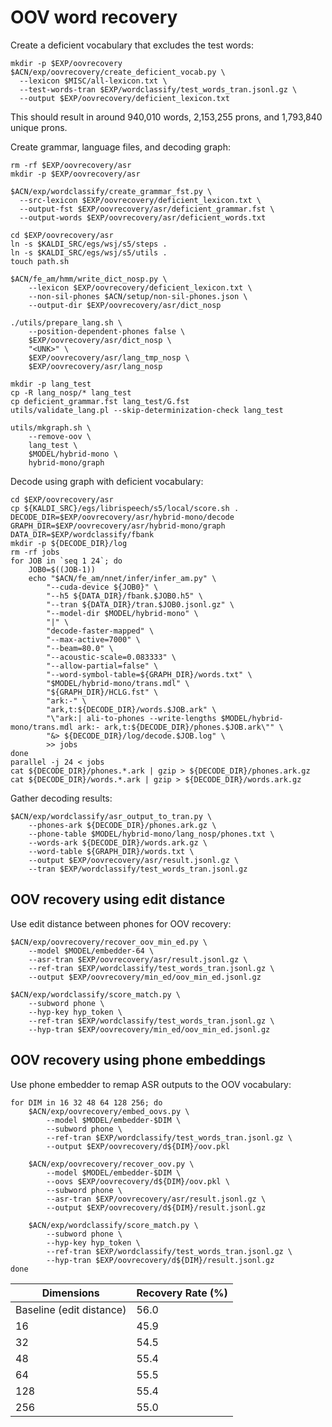 # OOV word recovery

Create a deficient vocabulary that excludes the test words:

```commandline
mkdir -p $EXP/oovrecovery
$ACN/exp/oovrecovery/create_deficient_vocab.py \
  --lexicon $MISC/all-lexicon.txt \
  --test-words-tran $EXP/wordclassify/test_words_tran.jsonl.gz \
  --output $EXP/oovrecovery/deficient_lexicon.txt
```

This should result in around 940,010 words, 2,153,255 prons, and 1,793,840 unique prons.

Create grammar, language files, and decoding graph:

```commandline
rm -rf $EXP/oovrecovery/asr
mkdir -p $EXP/oovrecovery/asr

$ACN/exp/wordclassify/create_grammar_fst.py \
  --src-lexicon $EXP/oovrecovery/deficient_lexicon.txt \
  --output-fst $EXP/oovrecovery/asr/deficient_grammar.fst \
  --output-words $EXP/oovrecovery/asr/deficient_words.txt
  
cd $EXP/oovrecovery/asr
ln -s $KALDI_SRC/egs/wsj/s5/steps .
ln -s $KALDI_SRC/egs/wsj/s5/utils .
touch path.sh

$ACN/fe_am/hmm/write_dict_nosp.py \
    --lexicon $EXP/oovrecovery/deficient_lexicon.txt \
    --non-sil-phones $ACN/setup/non-sil-phones.json \
    --output-dir $EXP/oovrecovery/asr/dict_nosp

./utils/prepare_lang.sh \
    --position-dependent-phones false \
    $EXP/oovrecovery/asr/dict_nosp \
    "<UNK>" \
    $EXP/oovrecovery/asr/lang_tmp_nosp \
    $EXP/oovrecovery/asr/lang_nosp

mkdir -p lang_test
cp -R lang_nosp/* lang_test
cp deficient_grammar.fst lang_test/G.fst
utils/validate_lang.pl --skip-determinization-check lang_test

utils/mkgraph.sh \
    --remove-oov \
    lang_test \
    $MODEL/hybrid-mono \
    hybrid-mono/graph
```

Decode using graph with deficient vocabulary:

```commandline
cd $EXP/oovrecovery/asr
cp ${KALDI_SRC}/egs/librispeech/s5/local/score.sh .
DECODE_DIR=$EXP/oovrecovery/asr/hybrid-mono/decode
GRAPH_DIR=$EXP/oovrecovery/asr/hybrid-mono/graph
DATA_DIR=$EXP/wordclassify/fbank
mkdir -p ${DECODE_DIR}/log
rm -rf jobs
for JOB in `seq 1 24`; do
    JOB0=$((JOB-1))
    echo "$ACN/fe_am/nnet/infer/infer_am.py" \
        "--cuda-device ${JOB0}" \
        "--h5 ${DATA_DIR}/fbank.$JOB0.h5" \
        "--tran ${DATA_DIR}/tran.$JOB0.jsonl.gz" \
        "--model-dir $MODEL/hybrid-mono" \
        "|" \
        "decode-faster-mapped" \
        "--max-active=7000" \
        "--beam=80.0" \
        "--acoustic-scale=0.083333" \
        "--allow-partial=false" \
        "--word-symbol-table=${GRAPH_DIR}/words.txt" \
        "$MODEL/hybrid-mono/trans.mdl" \
        "${GRAPH_DIR}/HCLG.fst" \
        "ark:-" \
        "ark,t:${DECODE_DIR}/words.$JOB.ark" \
        "\"ark:| ali-to-phones --write-lengths $MODEL/hybrid-mono/trans.mdl ark:- ark,t:${DECODE_DIR}/phones.$JOB.ark\"" \
        "&> ${DECODE_DIR}/log/decode.$JOB.log" \
        >> jobs
done
parallel -j 24 < jobs
cat ${DECODE_DIR}/phones.*.ark | gzip > ${DECODE_DIR}/phones.ark.gz
cat ${DECODE_DIR}/words.*.ark | gzip > ${DECODE_DIR}/words.ark.gz
```

Gather decoding results:

```commandline
$ACN/exp/wordclassify/asr_output_to_tran.py \
    --phones-ark ${DECODE_DIR}/phones.ark.gz \
    --phone-table $MODEL/hybrid-mono/lang_nosp/phones.txt \
    --words-ark ${DECODE_DIR}/words.ark.gz \
    --word-table ${GRAPH_DIR}/words.txt \
    --output $EXP/oovrecovery/asr/result.jsonl.gz \
    --tran $EXP/wordclassify/test_words_tran.jsonl.gz
```

## OOV recovery using edit distance

Use edit distance between phones for OOV recovery:

```commandline
$ACN/exp/oovrecovery/recover_oov_min_ed.py \
    --model $MODEL/embedder-64 \
    --asr-tran $EXP/oovrecovery/asr/result.jsonl.gz \
    --ref-tran $EXP/wordclassify/test_words_tran.jsonl.gz \
    --output $EXP/oovrecovery/min_ed/oov_min_ed.jsonl.gz
        
$ACN/exp/wordclassify/score_match.py \
    --subword phone \
    --hyp-key hyp_token \
    --ref-tran $EXP/wordclassify/test_words_tran.jsonl.gz \
    --hyp-tran $EXP/oovrecovery/min_ed/oov_min_ed.jsonl.gz
```

## OOV recovery using phone embeddings

Use phone embedder to remap ASR outputs to the OOV vocabulary:

```commandline
for DIM in 16 32 48 64 128 256; do
    $ACN/exp/oovrecovery/embed_oovs.py \
        --model $MODEL/embedder-$DIM \
        --subword phone \
        --ref-tran $EXP/wordclassify/test_words_tran.jsonl.gz \
        --output $EXP/oovrecovery/d${DIM}/oov.pkl

    $ACN/exp/oovrecovery/recover_oov.py \
        --model $MODEL/embedder-$DIM \
        --oovs $EXP/oovrecovery/d${DIM}/oov.pkl \
        --subword phone \
        --asr-tran $EXP/oovrecovery/asr/result.jsonl.gz \
        --output $EXP/oovrecovery/d${DIM}/result.jsonl.gz

    $ACN/exp/wordclassify/score_match.py \
        --subword phone \
        --hyp-key hyp_token \
        --ref-tran $EXP/wordclassify/test_words_tran.jsonl.gz \
        --hyp-tran $EXP/oovrecovery/d${DIM}/result.jsonl.gz
done
```

| Dimensions | Recovery Rate (%) |
|-------------------------|------|
| Baseline (edit distance)| 56.0 |
| 16   | 45.9 |
| 32   | 54.5 |
| 48   | 55.4 |
| 64   | 55.5 |
| 128  | 55.4 |
| 256  | 55.0 |
